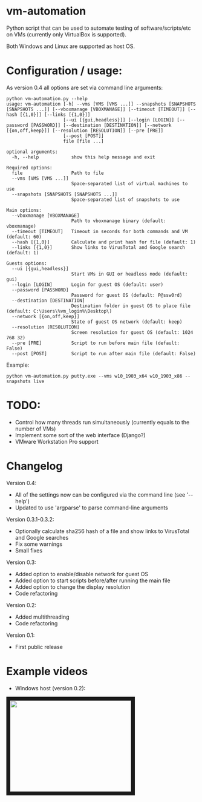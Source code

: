 # vm-automation
Python script that can be used to automate testing of software/scripts/etc on VMs (currently only VirtualBox is supported).

Both Windows and Linux are supported as host OS.

# Configuration / usage:
As version 0.4 all options are set via command line arguments:
```
python vm-automation.py --help                                                                                                    usage: vm-automation [-h] --vms [VMS [VMS ...]] --snapshots [SNAPSHOTS [SNAPSHOTS ...]] [--vboxmanage [VBOXMANAGE]] [--timeout [TIMEOUT]] [--hash [{1,0}]] [--links [{1,0}]]
                     [--ui [{gui,headless}]] [--login [LOGIN]] [--password [PASSWORD]] [--destination [DESTINATION]] [--network [{on,off,keep}]] [--resolution [RESOLUTION]] [--pre [PRE]]
                     [--post [POST]]
                     file [file ...]

optional arguments:
  -h, --help            show this help message and exit

Required options:
  file                  Path to file
  --vms [VMS [VMS ...]]
                        Space-separated list of virtual machines to use
  --snapshots [SNAPSHOTS [SNAPSHOTS ...]]
                        Space-separated list of snapshots to use

Main options:
  --vboxmanage [VBOXMANAGE]
                        Path to vboxmanage binary (default: vboxmanage)
  --timeout [TIMEOUT]   Timeout in seconds for both commands and VM (default: 60)
  --hash [{1,0}]        Calculate and print hash for file (default: 1)
  --links [{1,0}]       Show links to VirusTotal and Google search (default: 1)

Guests options:
  --ui [{gui,headless}]
                        Start VMs in GUI or headless mode (default: gui)
  --login [LOGIN]       Login for guest OS (default: user)
  --password [PASSWORD]
                        Password for guest OS (default: P@ssw0rd)
  --destination [DESTINATION]
                        Destination folder in guest OS to place file (default: C:\Users\%vm_login%\Desktop\)
  --network [{on,off,keep}]
                        State of guest OS network (default: keep)
  --resolution [RESOLUTION]
                        Screen resolution for guest OS (default: 1024 768 32)
  --pre [PRE]           Script to run before main file (default: False)
  --post [POST]         Script to run after main file (default: False)
```

Example:
```
python vm-automation.py putty.exe --vms w10_1903_x64 w10_1903_x86 --snapshots live
```

# TODO:
* Control how many threads run simultaneously (currently equals to the number of VMs)
* Implement some sort of the web interface (Django?)
* VMware Workstation Pro support

# Changelog
Version 0.4:
* All of the settings now can be configured via the command line (see '--help')
* Updated to use 'argparse' to parse command-line arguments

Version 0.3.1-0.3.2:
* Optionally calculate sha256 hash of a file and show links to VirusTotal and Google searches
* Fix some warnings
* Small fixes

Version 0.3:
* Added option to enable/disable network for guest OS
* Added option to start scripts before/after running the main file
* Added option to change the display resolution
* Code refactoring

Version 0.2:
* Added multithreading
* Code refactoring

Version 0.1:
* First public release

# Example videos
* Windows host (version 0.2):

<a href="http://www.youtube.com/watch?feature=player_embedded&v=nIj4cW_miuA" target="_blank"><img src="http://img.youtube.com/vi/nIj4cW_miuA/0.jpg" width="320" height="240" border="10" /></a>

